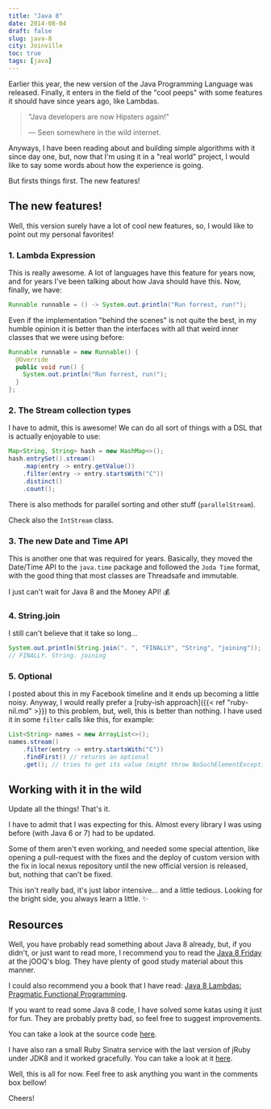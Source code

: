 ```yaml
---
title: "Java 8"
date: 2014-08-04
draft: false
slug: java-8
city: Joinville
toc: true
tags: [java]
---
```


Earlier this year, the new version of the Java Programming Language was released. Finally, it enters in the field of the "cool peeps" with some features it should have since years ago, like Lambdas.

<!--more-->

> "Java developers are now Hipsters again!"
> 
> — Seen somewhere in the wild internet.

Anyways, I have been reading about and building simple algorithms with it since day one, but, now that I'm using it in a "real world" project, I would like to say some words about how the experience is going.

But firsts things first. The new features!

## The new features!

Well, this version surely have a lot of cool new features, so, I would like to point out my personal favorites!

### 1. Lambda Expression

This is really awesome. A lot of languages have this feature for years now, and for years I've been talking about how Java should have this. Now, finally, we have:

```java
Runnable runnable = () -> System.out.println("Run forrest, run!");
```

Even if the implementation "behind the scenes" is not quite the best, in my humble opinion it is better than the interfaces with all that weird inner classes that we were using before:

```java
Runnable runnable = new Runnable() {
  @Override
  public void run() {
    System.out.println("Run forrest, run!");
  }
};
```
### 2. The Stream collection types

I have to admit, this is awesome! We can do all sort of things with a DSL that is actually enjoyable to use:

```java
Map<String, String> hash = new HashMap<>();
hash.entrySet().stream()
    .map(entry -> entry.getValue())
    .filter(entry -> entry.startsWith("C"))
    .distinct()
    .count();
```

There is also methods for parallel sorting and other stuff (`parallelStream`). 

Check also the `IntStream` class.

### 3. The new Date and Time API

This is another one that was required for years. Basically, they moved the Date/Time API to the `java.time` package and followed the `Joda Time` format, with the good thing that most classes are Threadsafe and immutable. 

I just can't wait for Java 8 and the Money API! :moneybag:

### 4. String.join

I still can't believe that it take so long...

```java
System.out.println(String.join(". ", "FINALLY", "String", "joining"));
// FINALLY. String. joining
```
### 5. Optional

I posted about this in my Facebook timeline and it ends up becoming a little noisy. Anyway, I would really prefer a [ruby-ish approach]({{< ref "ruby-nil.md" >}}) to this problem, but, well, this is better than nothing. I have used it in some `filter` calls like this, for example:

```java
List<String> names = new ArrayList<>();
names.stream()
    .filter(entry -> entry.startsWith("C"))
    .findFirst() // returns an optional
    .get(); // tries to get its value (might throw NoSuchElementException)
```
## Working with it in the wild

Update all the things! That's it.

I have to admit that I was expecting for this. Almost every library I was using before (with Java 6 or 7) had to be updated.

Some of them aren't even working, and needed some special attention, like opening a pull-request with the fixes and the deploy of custom version with the fix in local nexus repository until the new official version is released, but, nothing that can't be fixed.

This isn't really bad, it's just labor intensive... and a little tedious. Looking for the bright side, you always learn a little. ✨

## Resources

Well, you have probably read something about Java 8 already, but, if you didn't, or just want to read more, I recommend you to read the [Java 8 Friday](http://blog.jooq.org/tag/java-8/) at the jOOQ's blog. They have plenty of good study material about this manner. 

I could also recommend you a book that I have read: [Java 8 Lambdas: Pragmatic Functional Programming](https://www.amazon.com/gp/product/1449370772/ref=as_li_tl?ie=UTF8&camp=1789&creative=390957&creativeASIN=1449370772&linkCode=as2&tag=carlbeck-20&linkId=FLJGZ6WNDZWK7EQK).

If you want to read some Java 8 code, I have solved some katas using it just for fun. They are probably pretty bad, so feel free to suggest improvements.

You can take a look at the source code [here](https://github.com/caarlos0/java-katas).

I have also ran a small Ruby Sinatra service with the last version of jRuby under JDK8 and it worked gracefully. You can take a look at it [here](https://github.com/caarlos0/danfe-server).

Well, this is all for now. Feel free to ask anything you want in the comments box bellow!

Cheers!
